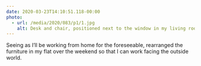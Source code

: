 ```yaml
---
date: 2020-03-23T14:10:51.118-00:00
photo:
  - url: /media/2020/083/p1/1.jpg
    alt: Desk and chair, positioned next to the window in my living room.
---
```


Seeing as I’ll be working from home for the foreseeable, rearranged the furniture in my flat over the weekend so that I can work facing the outside world.
